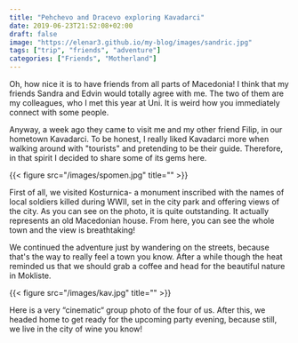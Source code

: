 ```yaml
---
title: "Pehchevo and Dracevo exploring Kavadarci"
date: 2019-06-23T21:52:08+02:00
draft: false
image: "https://elenar3.github.io/my-blog/images/sandric.jpg"
tags: ["trip", "friends", "adventure"]
categories: ["Friends", "Motherland"]
---
```


Oh, how nice it is to have friends from all parts of Macedonia! I think that my friends Sandra and Edvin would totally agree with me.
The two of them are my colleagues, who I met this year at Uni. It is weird how you immediately connect with some people. 

Anyway, a week ago they came to visit me and my other friend Filip, in our hometown Kavadarci. To be honest, I really liked Kavadarci more when walking around with "tourists" and pretending to be their guide. Therefore, in that spirit I decided to share some of its gems here.

{{< figure src="/images/spomen.jpg" title="" >}}



First of all, we visited Kosturnica- a monument inscribed with the names of local soldiers killed during WWII, set in the city park and offering views of the city. As you can see on the photo, it is quite outstanding. It actually represents an old Macedonian house. From here, you can see the whole town and the view is breathtaking!

We continued the adventure just by wandering on the streets, because that's the way to really feel a town you know. After a while though the heat reminded us that we should grab a coffee and head for the beautiful nature in Mokliste.

{{< figure src="/images/kav.jpg" title="" >}}

Here is a very “cinematic“ group photo of the four of us. After this, we headed home to get ready for the upcoming party evening, because still, we live in the city of wine you know! 